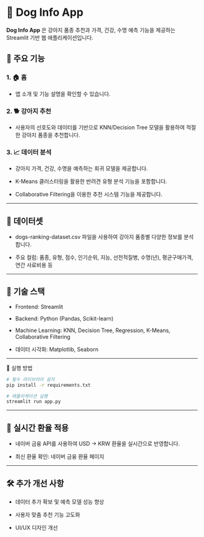 # 🐶 Dog Info App

**Dog Info App** 은 강아지 품종 추천과 가격, 건강, 수명 예측 기능을 제공하는 Streamlit 기반 웹 애플리케이션입니다.

## 🚀 주요 기능
### 1. 🏠 홈

- 앱 소개 및 기능 설명을 확인할 수 있습니다.

### 2. 🐕 강아지 추천

- 사용자의 선호도와 데이터를 기반으로 KNN/Decision Tree 모델을 활용하여 적절한 강아지 품종을 추천합니다.

### 3. 📈 데이터 분석

- 강아지 가격, 건강, 수명을 예측하는 회귀 모델을 제공합니다.

- K-Means 클러스터링을 활용한 반려견 유형 분석 기능을 포함합니다.

- Collaborative Filtering을 이용한 추천 시스템 기능을 제공합니다.

---

## 📂 데이터셋

- dogs-ranking-dataset.csv 파일을 사용하여 강아지 품종별 다양한 정보를 분석합니다.

- 주요 컬럼: 품종, 유형, 점수, 인기순위, 지능, 선천적질병, 수명(년), 평균구매가격, 연간 사료비용 등

---
## 🔧 기술 스택

- Frontend: Streamlit

- Backend: Python (Pandas, Scikit-learn)

- Machine Learning: KNN, Decision Tree, Regression, K-Means, Collaborative Filtering

- 데이터 시각화: Matplotlib, Seaborn

---
📌 실행 방법
```bash
# 필수 라이브러리 설치
pip install -r requirements.txt

# 애플리케이션 실행
streamlit run app.py
```

---
## 📡 실시간 환율 적용

- 네이버 금융 API를 사용하여 USD → KRW 환율을 실시간으로 반영합니다.

- 최신 환율 확인: 네이버 금융 환율 페이지

---
## 🛠 추가 개선 사항

- 데이터 추가 확보 및 예측 모델 성능 향상

- 사용자 맞춤 추천 기능 고도화

- UI/UX 디자인 개선





